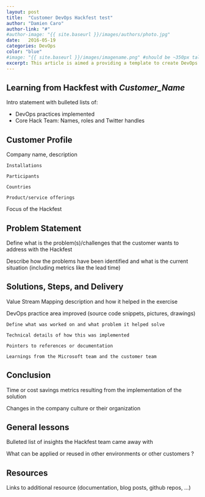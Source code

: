 ```yaml
---
layout: post
title:  "Customer DevOps Hackfest test"
author: "Damien Caro"
author-link: "#"
#author-image: "{{ site.baseurl }}/images/authors/photo.jpg"
date:   2016-05-19
categories: DevOps
color: "blue"
#image: "{{ site.baseurl }}/images/imagename.png" #should be ~350px tall
excerpt: This article is aimed a providing a template to create DevOps Hackfest articles.
---
```


## Learning from Hackfest with *Customer_Name* ##

Intro statement with bulleted lists of:

- DevOps practices implemented 
- Core Hack Team: Names, roles and Twitter handles
 
## Customer Profile ##
Company name, description

	Installations

	Participants

	Countries

	Product/service offerings

Focus of the Hackfest

 
## Problem Statement ##


Define what is the problem(s)/challenges that the customer wants to address with the Hackfest

Describe how the problems have been identified and what is the current situation (including metrics like the lead time) 
 
## Solutions, Steps, and Delivery ##


Value Stream Mapping description and how it helped in the exercise


DevOps practice area improved (source code snippets, pictures, drawings)

	Define what was worked on and what problem it helped solve

	Technical details of how this was implemented
	
	Pointers to references or documentation 
	
	Learnings from the Microsoft team and the customer team
 
## Conclusion ##

Time or cost savings metrics resulting from the implementation of the solution

Changes in the company culture or their organization



## General lessons ##
Bulleted list of insights the Hackfest team came away with

What can be applied or reused in other environments or other customers ?

## Resources ##
Links to additional resource (documentation, blog posts, github repos, ...)
